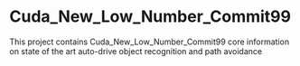 # Cuda_New_Low_Number_Commit99
This project contains Cuda_New_Low_Number_Commit99 core information on state of the art auto-drive object recognition and path avoidance
